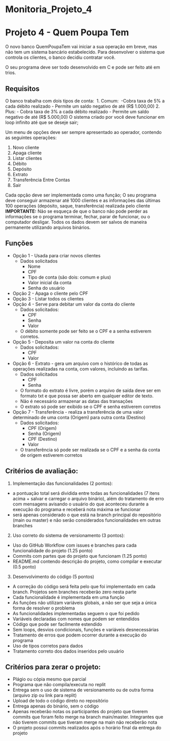 # Monitoria_Projeto_4

# Projeto 4 - Quem Poupa Tem

O novo banco QuemPoupaTem vai iniciar a sua operação em breve, mas não tem um sistema bancário estabelecido. Para desenvolver o sistema que controla os clientes, o banco decidiu contratar você.

O seu programa deve ser todo desenvolvido em C e pode ser feito até em trios.

## Requisitos
O banco trabalha com dois tipos de conta:
 1. Comum: 
    -Cobra taxa de 5% a cada débito realizado
    - Permite um saldo negativo de até (R$ 1.000,00)
  2. Plus:
    - Cobra taxa de 3% a cada débito realizado
    - Permite um saldo negativo de até (R$ 5.000,00)
O sistema criado por você deve funcionar em loop infinito até que se deseje sair;

Um menu de opções deve ser sempre apresentado ao operador, contendo as seguintes operações:

1. Novo cliente
2. Apaga cliente
3. Listar clientes
4. Débito
5. Depósito
6. Extrato
7. Transferência Entre Contas
0. Sair

Cada opção deve ser implementada como uma função;
O seu programa deve conseguir armazenar até 1000 clientes e as informações das últimas 100 operações (depósito, saque, transferência) realizada pelo cliente
**IMPORTANTE:** Não se esqueça de que o banco não pode perder as informações se o programa terminar, fechar, parar de funcionar, ou o computador desligar. Todos os dados devem ser salvos de maneira permanente utilizando arquivos binários.

## Funções
- Opção 1 - Usada para criar novos clientes
  - Dados solicitados 
    - Nome
    - CPF
    - Tipo de conta (são dois: comum e plus)
    - Valor inicial da conta
    - Senha do usuário
- Opção 2 - Apaga o cliente pelo CPF
- Opção 3 - Listar todos os clientes
- Opção 4 - Serve para debitar um valor da conta do cliente
  - Dados solicitados: 
    - CPF
    - Senha
    - Valor
  - O débito somente pode ser feito se o CPF e a senha estiverem corretos.
- Opção 5 - Deposita um valor na conta do cliente
  - Dados solicitados:
    - CPF
    - Valor
- Opção 6 - Extrato - gera um arquivo com o histórico de todas as operações realizadas na conta, com valores, incluindo as tarifas.
  - Dados solicitados
    - CPF
    - Senha
  - O formato do extrato é livre, porém o arquivo de saída deve ser em formato txt e que possa ser aberto em qualquer editor de texto.
  - Não é necessário armazenar as datas das transações
  - O extrato só pode ser exibido se o CPF e senha estiverem corretos
- Opção 7 - Transferência - realiza a transferência de uma valor determinado de uma conta (Origem) para outra conta (Destino)
  - Dados solicitados:
    - CPF (Origem)
    - Senha (Origem)
    - CPF (Destino)
    - Valor
  - O transferência só pode ser realizada se o CPF e a senha da conta de origem estiverem corretos

## Critérios de avaliação:
1. Implementação das funcionalidades (2 pontos):
  - a pontuação total será dividida entre todas as funcionalidades (7 itens acima + salvar e carregar o arquivo binário), além do tratamento de erro com mensagens avisando o usuário do que aconteceu durante a execução do programa e receberá nota máxima se funcionar
  - será apenas considerado o que está na branch principal do repositório (main ou master) e não serão considerados funcionalidades em outras branches
2. Uso correto do sistema de versionamento (3 pontos):
  - Uso do GitHub Workflow com issues e branches para cada funcionalidade do projeto (1.25 ponto)
  - Commits com partes que do projeto que funcionam (1.25 ponto)
  - README.md contendo descrição do projeto, como compilar e executar (0.5 ponto)
3. Desenvolvimento do código (5 pontos)
  - A correção do código será feita pelo que foi implementado em cada branch. Projetos sem branches receberão zero nesta parte
  - Cada funcionalidade é implementada em uma função
  - As funções não utilizam variáveis globais, a não ser que seja a única forma de resolver o problema
  - As funcionalidades implementadas seguem o que foi pedido
  - Variáveis declaradas com nomes que podem ser entendidos
  - Código que pode ser facilmente estendido
  - Sem loops, desvios condicionais, funções e variáveis desnecessárias
  - Tratamento de erros que podem ocorrer durante a execução do programa
  - Uso de tipos corretos para dados
  - Tratamento correto dos dados inseridos pelo usuário

## Critérios para zerar o projeto:
- Plágio ou cópia mesmo que parcial
- Programa que não compila/executa no replit
- Entrega sem o uso de sistema de versionamento ou de outra forma (arquivo zip ou link para replit)
- Upload de todo o código direto no repositório
- Entrega apenas do binário, sem o código
- Apenas receberão notas os participantes do projeto que tiverem commits que foram feito merge na branch main/master. Integrantes que não tiverem commits que tiveram merge na main não receberão nota
- O projeto possui commits realizados após o horário final da entrega do projeto
